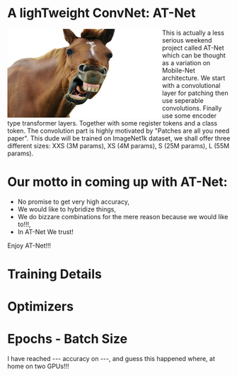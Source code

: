 # A lighTweight ConvNet: AT-Net


<a href="https://www.youtube.com/shorts/3BW1lBgtbbs" class="follow"> 
<img align="left" width="350" height="200" src="at_net.JPG"> 
</a>
This is actually a less serious weekend project called AT-Net which can be thought as a variation on Mobile-Net architecture. We start with a convolutional layer for patching then use seperable convolutions. Finally use some encoder type transformer layers. Together with some register tokens and a class token. The convolution part is highly motivated by "Patches are all you need paper". This dude will be trained on ImageNet1k dataset, we shall offer three different sizes: XXS (3M params), XS (4M params), S (25M params), L (55M params).
 <h1> Our motto in coming up with AT-Net:</h1>

 <ul>
  <li> No promise to get very high accuracy,</li>
  <li> We would like to hybridize things,</li>
  <li> We do bizzare combinations for the mere reason because we would like to!!!,</li>
  <li> In AT-Net We trust!</li>
  
</ul> 
Enjoy AT-Net!!!

# Training Details
# Optimizers
# Epochs - Batch Size


I have reached --- accuracy on ---, and guess this happened where, at home on two GPUs!!!

